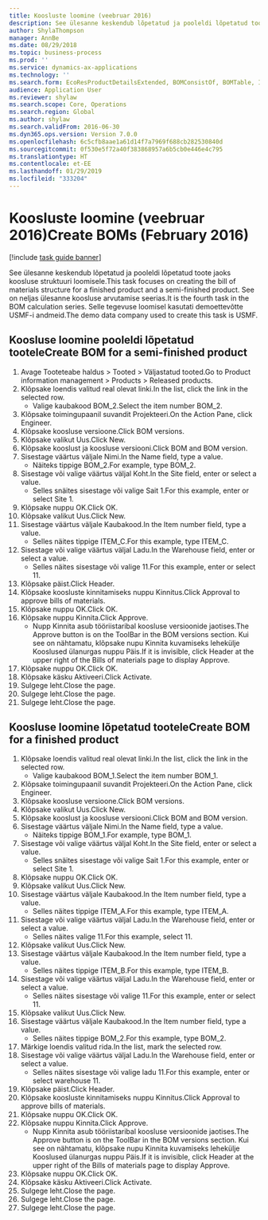 ```yaml
---
title: Koosluste loomine (veebruar 2016)
description: See ülesanne keskendub lõpetatud ja pooleldi lõpetatud toote jaoks koosluse struktuuri loomisele.
author: ShylaThompson
manager: AnnBe
ms.date: 08/29/2018
ms.topic: business-process
ms.prod: ''
ms.service: dynamics-ax-applications
ms.technology: ''
ms.search.form: EcoResProductDetailsExtended, BOMConsistOf, BOMTable, InventLocationIdLookup
audience: Application User
ms.reviewer: shylaw
ms.search.scope: Core, Operations
ms.search.region: Global
ms.author: shylaw
ms.search.validFrom: 2016-06-30
ms.dyn365.ops.version: Version 7.0.0
ms.openlocfilehash: 6c5cfb8aae1a61d14f7a7969f688cb282530840d
ms.sourcegitcommit: 0f530e5f72a40f383868957a6b5cb0e446e4c795
ms.translationtype: HT
ms.contentlocale: et-EE
ms.lasthandoff: 01/29/2019
ms.locfileid: "333204"
---
```

# <a name="create-boms-february-2016"></a><span data-ttu-id="15973-103">Koosluste loomine (veebruar 2016)</span><span class="sxs-lookup"><span data-stu-id="15973-103">Create BOMs (February 2016)</span></span>

[!include [task guide banner](../../includes/task-guide-banner.md)]

<span data-ttu-id="15973-104">See ülesanne keskendub lõpetatud ja pooleldi lõpetatud toote jaoks koosluse struktuuri loomisele.</span><span class="sxs-lookup"><span data-stu-id="15973-104">This task focuses on creating the bill of materials structure for a finished product and a semi-finished product.</span></span> <span data-ttu-id="15973-105">See on neljas ülesanne koosluse arvutamise seerias.</span><span class="sxs-lookup"><span data-stu-id="15973-105">It is the fourth task in the BOM calculation series.</span></span> <span data-ttu-id="15973-106">Selle tegevuse loomisel kasutati demoettevõtte USMF-i andmeid.</span><span class="sxs-lookup"><span data-stu-id="15973-106">The demo data company used to create this task is USMF.</span></span>


## <a name="create-bom-for-a-semi-finished-product"></a><span data-ttu-id="15973-107">Koosluse loomine pooleldi lõpetatud tootele</span><span class="sxs-lookup"><span data-stu-id="15973-107">Create BOM for a semi-finished product</span></span>
1. <span data-ttu-id="15973-108">Avage Tooteteabe haldus > Tooted > Väljastatud tooted.</span><span class="sxs-lookup"><span data-stu-id="15973-108">Go to Product information management > Products > Released products.</span></span>
2. <span data-ttu-id="15973-109">Klõpsake loendis valitud real olevat linki.</span><span class="sxs-lookup"><span data-stu-id="15973-109">In the list, click the link in the selected row.</span></span>
    * <span data-ttu-id="15973-110">Valige kaubakood BOM_2.</span><span class="sxs-lookup"><span data-stu-id="15973-110">Select the item number BOM_2.</span></span>  
3. <span data-ttu-id="15973-111">Klõpsake toimingupaanil suvandit Projekteeri.</span><span class="sxs-lookup"><span data-stu-id="15973-111">On the Action Pane, click Engineer.</span></span>
4. <span data-ttu-id="15973-112">Klõpsake koosluse versioone.</span><span class="sxs-lookup"><span data-stu-id="15973-112">Click BOM versions.</span></span>
5. <span data-ttu-id="15973-113">Klõpsake valikut Uus.</span><span class="sxs-lookup"><span data-stu-id="15973-113">Click New.</span></span>
6. <span data-ttu-id="15973-114">Klõpsake kooslust ja koosluse versiooni.</span><span class="sxs-lookup"><span data-stu-id="15973-114">Click BOM and BOM version.</span></span>
7. <span data-ttu-id="15973-115">Sisestage väärtus väljale Nimi.</span><span class="sxs-lookup"><span data-stu-id="15973-115">In the Name field, type a value.</span></span>
    * <span data-ttu-id="15973-116">Näiteks tippige BOM_2.</span><span class="sxs-lookup"><span data-stu-id="15973-116">For example, type BOM_2.</span></span>  
8. <span data-ttu-id="15973-117">Sisestage või valige väärtus väljal Koht.</span><span class="sxs-lookup"><span data-stu-id="15973-117">In the Site field, enter or select a value.</span></span>
    * <span data-ttu-id="15973-118">Selles snäites sisestage või valige Sait 1.</span><span class="sxs-lookup"><span data-stu-id="15973-118">For this example, enter or select Site 1.</span></span>  
9. <span data-ttu-id="15973-119">Klõpsake nuppu OK.</span><span class="sxs-lookup"><span data-stu-id="15973-119">Click OK.</span></span>
10. <span data-ttu-id="15973-120">Klõpsake valikut Uus.</span><span class="sxs-lookup"><span data-stu-id="15973-120">Click New.</span></span>
11. <span data-ttu-id="15973-121">Sisestage väärtus väljale Kaubakood.</span><span class="sxs-lookup"><span data-stu-id="15973-121">In the Item number field, type a value.</span></span>
    * <span data-ttu-id="15973-122">Selles näites tippige ITEM_C.</span><span class="sxs-lookup"><span data-stu-id="15973-122">For this example, type ITEM_C.</span></span>  
12. <span data-ttu-id="15973-123">Sisestage või valige väärtus väljal Ladu.</span><span class="sxs-lookup"><span data-stu-id="15973-123">In the Warehouse field, enter or select a value.</span></span>
    * <span data-ttu-id="15973-124">Selles näites sisestage või valige 11.</span><span class="sxs-lookup"><span data-stu-id="15973-124">For this example, enter or select 11.</span></span>  
13. <span data-ttu-id="15973-125">Klõpsake päist.</span><span class="sxs-lookup"><span data-stu-id="15973-125">Click Header.</span></span>
14. <span data-ttu-id="15973-126">Klõpsake koosluste kinnitamiseks nuppu Kinnitus.</span><span class="sxs-lookup"><span data-stu-id="15973-126">Click Approval to approve bills of materials.</span></span>
15. <span data-ttu-id="15973-127">Klõpsake nuppu OK.</span><span class="sxs-lookup"><span data-stu-id="15973-127">Click OK.</span></span>
16. <span data-ttu-id="15973-128">Klõpsake nuppu Kinnita.</span><span class="sxs-lookup"><span data-stu-id="15973-128">Click Approve.</span></span>
    * <span data-ttu-id="15973-129">Nupp Kinnita asub tööriistaribal koosluse versioonide jaotises.</span><span class="sxs-lookup"><span data-stu-id="15973-129">The Approve button is on the ToolBar in the  BOM versions section.</span></span> <span data-ttu-id="15973-130">Kui see on nähtamatu, klõpsake nupu Kinnita kuvamiseks lehekülje Kooslused ülanurgas nuppu Päis.</span><span class="sxs-lookup"><span data-stu-id="15973-130">If it is invisible, click Header at the upper right of the Bills of materials page to display Approve.</span></span>  
17. <span data-ttu-id="15973-131">Klõpsake nuppu OK.</span><span class="sxs-lookup"><span data-stu-id="15973-131">Click OK.</span></span>
18. <span data-ttu-id="15973-132">Klõpsake käsku Aktiveeri.</span><span class="sxs-lookup"><span data-stu-id="15973-132">Click Activate.</span></span>
19. <span data-ttu-id="15973-133">Sulgege leht.</span><span class="sxs-lookup"><span data-stu-id="15973-133">Close the page.</span></span>
20. <span data-ttu-id="15973-134">Sulgege leht.</span><span class="sxs-lookup"><span data-stu-id="15973-134">Close the page.</span></span>
21. <span data-ttu-id="15973-135">Sulgege leht.</span><span class="sxs-lookup"><span data-stu-id="15973-135">Close the page.</span></span>

## <a name="create-bom-for-a-finished-product"></a><span data-ttu-id="15973-136">Koosluse loomine lõpetatud tootele</span><span class="sxs-lookup"><span data-stu-id="15973-136">Create BOM for a finished product</span></span>
1. <span data-ttu-id="15973-137">Klõpsake loendis valitud real olevat linki.</span><span class="sxs-lookup"><span data-stu-id="15973-137">In the list, click the link in the selected row.</span></span>
    * <span data-ttu-id="15973-138">Valige kaubakood BOM_1.</span><span class="sxs-lookup"><span data-stu-id="15973-138">Select the item number BOM_1.</span></span>  
2. <span data-ttu-id="15973-139">Klõpsake toimingupaanil suvandit Projekteeri.</span><span class="sxs-lookup"><span data-stu-id="15973-139">On the Action Pane, click Engineer.</span></span>
3. <span data-ttu-id="15973-140">Klõpsake koosluse versioone.</span><span class="sxs-lookup"><span data-stu-id="15973-140">Click BOM versions.</span></span>
4. <span data-ttu-id="15973-141">Klõpsake valikut Uus.</span><span class="sxs-lookup"><span data-stu-id="15973-141">Click New.</span></span>
5. <span data-ttu-id="15973-142">Klõpsake kooslust ja koosluse versiooni.</span><span class="sxs-lookup"><span data-stu-id="15973-142">Click BOM and BOM version.</span></span>
6. <span data-ttu-id="15973-143">Sisestage väärtus väljale Nimi.</span><span class="sxs-lookup"><span data-stu-id="15973-143">In the Name field, type a value.</span></span>
    * <span data-ttu-id="15973-144">Näiteks tippige BOM_1.</span><span class="sxs-lookup"><span data-stu-id="15973-144">For example, type BOM_1.</span></span>  
7. <span data-ttu-id="15973-145">Sisestage või valige väärtus väljal Koht.</span><span class="sxs-lookup"><span data-stu-id="15973-145">In the Site field, enter or select a value.</span></span>
    * <span data-ttu-id="15973-146">Selles snäites sisestage või valige Sait 1.</span><span class="sxs-lookup"><span data-stu-id="15973-146">For this example, enter or select Site 1.</span></span>  
8. <span data-ttu-id="15973-147">Klõpsake nuppu OK.</span><span class="sxs-lookup"><span data-stu-id="15973-147">Click OK.</span></span>
9. <span data-ttu-id="15973-148">Klõpsake valikut Uus.</span><span class="sxs-lookup"><span data-stu-id="15973-148">Click New.</span></span>
10. <span data-ttu-id="15973-149">Sisestage väärtus väljale Kaubakood.</span><span class="sxs-lookup"><span data-stu-id="15973-149">In the Item number field, type a value.</span></span>
    * <span data-ttu-id="15973-150">Selles näites tippige ITEM_A.</span><span class="sxs-lookup"><span data-stu-id="15973-150">For this example, type ITEM_A.</span></span>  
11. <span data-ttu-id="15973-151">Sisestage või valige väärtus väljal Ladu.</span><span class="sxs-lookup"><span data-stu-id="15973-151">In the Warehouse field, enter or select a value.</span></span>
    * <span data-ttu-id="15973-152">Selles näites valige 11.</span><span class="sxs-lookup"><span data-stu-id="15973-152">For this example, select 11.</span></span>  
12. <span data-ttu-id="15973-153">Klõpsake valikut Uus.</span><span class="sxs-lookup"><span data-stu-id="15973-153">Click New.</span></span>
13. <span data-ttu-id="15973-154">Sisestage väärtus väljale Kaubakood.</span><span class="sxs-lookup"><span data-stu-id="15973-154">In the Item number field, type a value.</span></span>
    * <span data-ttu-id="15973-155">Selles näites tippige ITEM_B.</span><span class="sxs-lookup"><span data-stu-id="15973-155">For this example, type ITEM_B.</span></span>  
14. <span data-ttu-id="15973-156">Sisestage või valige väärtus väljal Ladu.</span><span class="sxs-lookup"><span data-stu-id="15973-156">In the Warehouse field, enter or select a value.</span></span>
    * <span data-ttu-id="15973-157">Selles näites sisestage või valige 11.</span><span class="sxs-lookup"><span data-stu-id="15973-157">For this example, enter or select 11.</span></span>  
15. <span data-ttu-id="15973-158">Klõpsake valikut Uus.</span><span class="sxs-lookup"><span data-stu-id="15973-158">Click New.</span></span>
16. <span data-ttu-id="15973-159">Sisestage väärtus väljale Kaubakood.</span><span class="sxs-lookup"><span data-stu-id="15973-159">In the Item number field, type a value.</span></span>
    * <span data-ttu-id="15973-160">Selles näites tippige BOM_2.</span><span class="sxs-lookup"><span data-stu-id="15973-160">For this example, type BOM_2.</span></span>  
17. <span data-ttu-id="15973-161">Märkige loendis valitud rida.</span><span class="sxs-lookup"><span data-stu-id="15973-161">In the list, mark the selected row.</span></span>
18. <span data-ttu-id="15973-162">Sisestage või valige väärtus väljal Ladu.</span><span class="sxs-lookup"><span data-stu-id="15973-162">In the Warehouse field, enter or select a value.</span></span>
    * <span data-ttu-id="15973-163">Selles näites sisestage või valige ladu 11.</span><span class="sxs-lookup"><span data-stu-id="15973-163">For this example, enter or select warehouse 11.</span></span>  
19. <span data-ttu-id="15973-164">Klõpsake päist.</span><span class="sxs-lookup"><span data-stu-id="15973-164">Click Header.</span></span>
20. <span data-ttu-id="15973-165">Klõpsake koosluste kinnitamiseks nuppu Kinnitus.</span><span class="sxs-lookup"><span data-stu-id="15973-165">Click Approval to approve bills of materials.</span></span>
21. <span data-ttu-id="15973-166">Klõpsake nuppu OK.</span><span class="sxs-lookup"><span data-stu-id="15973-166">Click OK.</span></span>
22. <span data-ttu-id="15973-167">Klõpsake nuppu Kinnita.</span><span class="sxs-lookup"><span data-stu-id="15973-167">Click Approve.</span></span>
    * <span data-ttu-id="15973-168">Nupp Kinnita asub tööriistaribal koosluse versioonide jaotises.</span><span class="sxs-lookup"><span data-stu-id="15973-168">The Approve button is on the ToolBar in the  BOM versions section.</span></span> <span data-ttu-id="15973-169">Kui see on nähtamatu, klõpsake nupu Kinnita kuvamiseks lehekülje Kooslused ülanurgas nuppu Päis.</span><span class="sxs-lookup"><span data-stu-id="15973-169">If it is invisible, click Header at the upper right of the Bills of materials page to display Approve.</span></span>  
23. <span data-ttu-id="15973-170">Klõpsake nuppu OK.</span><span class="sxs-lookup"><span data-stu-id="15973-170">Click OK.</span></span>
24. <span data-ttu-id="15973-171">Klõpsake käsku Aktiveeri.</span><span class="sxs-lookup"><span data-stu-id="15973-171">Click Activate.</span></span>
25. <span data-ttu-id="15973-172">Sulgege leht.</span><span class="sxs-lookup"><span data-stu-id="15973-172">Close the page.</span></span>
26. <span data-ttu-id="15973-173">Sulgege leht.</span><span class="sxs-lookup"><span data-stu-id="15973-173">Close the page.</span></span>
27. <span data-ttu-id="15973-174">Sulgege leht.</span><span class="sxs-lookup"><span data-stu-id="15973-174">Close the page.</span></span>

